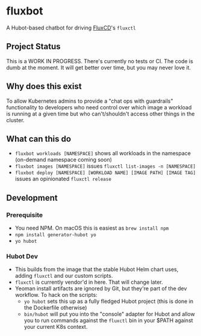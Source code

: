 # fluxbot
A Hubot-based chatbot for driving [FluxCD](https://fluxcd.io)'s `fluxctl`

## Project Status
This is a WORK IN PROGRESS. There's currently no tests or CI. The code is dumb at the moment. It will get better over time, but you may never love it.

## Why does this exist
To allow Kubernetes admins to provide a "chat ops with guardrails" functionality to developers who need control over which image a workload is running at a given time but who can't/shouldn't access other things in the cluster.

## What can this do

* `fluxbot workloads [NAMESPACE]` shows all workloads in the namespace (on-demand namespace coming soon)
* `fluxbot images [NAMESPACE]` issues `fluxctl list-images -n [NAMESPACE]`
* `fluxbot deploy [NAMESPACE] [WORKLOAD NAME] [IMAGE PATH] [IMAGE TAG]` issues an opinionated `fluxctl release`

## Development

### Prerequisite
* You need NPM. On macOS this is easiest as `brew install npm`
* `npm install generator-hubot yo`
* `yo hubot`


### Hubot Dev
* This builds from the image that the stable Hubot Helm chart uses, adding `fluxctl` and our custom scripts.
* `fluxctl` is currently vendor'd in here. That will change later.
* Yeoman install artifacts are ignored by Git, but they're part of the dev workflow. To hack on the scripts:
	* `yo hubot` sets this up as a fully fledged Hubot project (this is done in the Dockerfile otherwise)	
	* `bin/hubot` will put you into the "console" adapter for Hubot and allow you to run commands against the `fluxctl` bin in your $PATH against your current K8s context.


